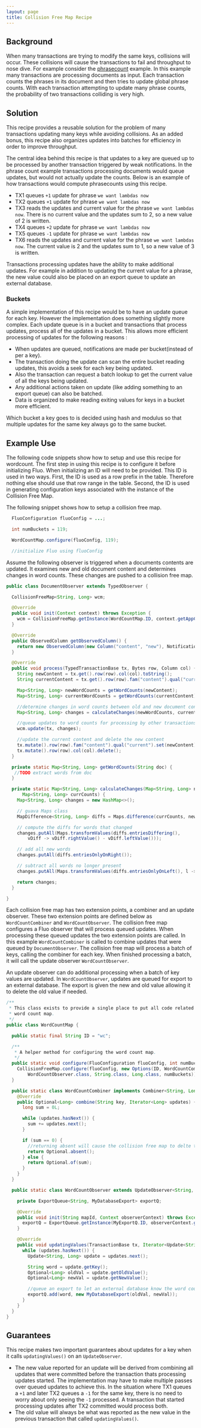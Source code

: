 ```yaml
---
layout: page
title: Collision Free Map Recipe
---
```


## Background

When many transactions are trying to modify the same keys, collisions will occur.
These collisions will cause the transactions to fail and throughput to nose
dive.  For example consider the [phrasecount] example.  In this example many
transactions are processing documents as input.  Each transaction counts the
phrases in its document and then tries to update global phrase counts.  With
each transaction attempting to update many phrase counts, the probability of
two transactions colliding is very high.

## Solution

This recipe provides a reusable solution for the problem of many transactions
updating many keys while avoiding collisions.  As an added bonus, this recipe
also organizes updates into batches for efficiency in order to improve
throughput.

The central idea behind this recipe is that updates to a key are queued up to
be processed by another transaction triggered by weak notifications.  In the
phrase count example transactions processing documents would queue updates,
but would not actually update the counts.  Below is an example of how
transactions would compute phrasecounts using this recipe.

 * TX1 queues `+1` update  for phrase `we want lambdas now`
 * TX2 queues `+1` update  for phrase `we want lambdas now`
 * TX3 reads the updates and current value for the phrase `we want lambdas now`.  There is no current value and the updates sum to 2, so a new value of 2 is written.
 * TX4 queues `+2` update  for phrase `we want lambdas now`
 * TX5 queues `-1` update  for phrase `we want lambdas now`
 * TX6 reads the updates and current value for the phrase `we want lambdas now`.  The current value is 2 and the updates sum to 1, so a new value of 3 is written.

Transactions processing updates have the ability to make additional updates.
For example in addition to updating the current value for a phrase, the new
value could also be placed on an export queue to update an external database.

### Buckets

A simple implementation of this recipe would be to have an update queue for
each key.  However the implementation does something slightly more complex.
Each update queue is in a bucket and transactions that process updates, process
all of the updates in a bucket.  This allows more efficient processing of
updates for the following reasons :

 * When updates are queued, notifications are made per bucket(instead of per a key).
 * The transaction doing the update can scan the entire bucket reading updates, this avoids a seek for each key being updated.  
 * Also the transaction can request a batch lookup to get the current value of all the keys being updated.
 * Any additional actions taken on update (like adding something to an export queue) can also be batched.
 * Data is organized to make reading exiting values for keys in a bucket more efficient.

Which bucket a key goes to is decided using hash and modulus so that multiple
updates for the same key always go to the same bucket.


## Example Use

The following code snippets show how to setup and use this recipe for
wordcount.  The first step in using this recipe is to configure it before
initializing Fluo.  When initializing an ID will need to be provided.  This ID
is used in two ways.  First, the ID is used as a row prefix in the table.
Therefore nothing else should use that row range in the table.  Second, the ID
is used in generating configuration keys associated with the instance of the
Collision Free Map.

The following snippet shows how to setup a collision free map.  

```java
  FluoConfiguration fluoConfig = ...;

  int numBuckets = 119;

  WordCountMap.configure(fluoConfig, 119);

  //initialize Fluo using fluoConfig

```

Assume the following observer is triggered when a documents contents are
updated.  It examines new and old document content and determines changes in
word counts.  These changes are pushed to a collision free map.

```java
public class DocumentObserver extends TypedObserver {

  CollisionFreeMap<String, Long> wcm;

  @Override
  public void init(Context context) throws Exception {
    wcm = CollisionFreeMap.getInstance(WordCountMap.ID, context.getAppConfiguration());
  }

  @Override
  public ObservedColumn getObservedColumn() {
    return new ObservedColumn(new Column("content", "new"), NotificationType.STRONG);
  }

  @Override
  public void process(TypedTransactionBase tx, Bytes row, Column col) {
    String newContent = tx.get().row(row).col(col).toString();
    String currentContent = tx.get().row(row).fam("content").qual("current").toString("");

    Map<String, Long> newWordCounts = getWordCounts(newContent);
    Map<String, Long> currentWordCounts = getWordCounts(currentContent);

    //determine changes in word counts between old and new document content
    Map<String, Long> changes = calculateChanges(newWordCounts, currentWordCounts);    

    //queue updates to word counts for processing by other transactions
    wcm.update(tx, changes);

    //update the current content and delete the new content
    tx.mutate().row(row).fam("content").qual("current").set(newContent);
    tx.mutate().row(row).col(col).delete();
  }

  private static Map<String, Long> getWordCounts(String doc) {
   //TODO extract words from doc
  }

  private static Map<String, Long> calculateChanges(Map<String, Long> newCounts,
      Map<String, Long> currCounts) {
    Map<String, Long> changes = new HashMap<>();

    // guava Maps class
    MapDifference<String, Long> diffs = Maps.difference(currCounts, newCounts);

    // compute the diffs for words that changed
    changes.putAll(Maps.transformValues(diffs.entriesDiffering(),
        vDiff -> vDiff.rightValue() - vDiff.leftValue()));

    // add all new words
    changes.putAll(diffs.entriesOnlyOnRight());

    // subtract all words no longer present
    changes.putAll(Maps.transformValues(diffs.entriesOnlyOnLeft(), l -> l * -1));

    return changes;
  }

}
```

Each collision free map has two extension points, a combiner and an update
observer.  These two extension points are defined below as `WordCountCombiner`
and  `WordCountObserver`.  The collision free map configures a Fluo observer that
will process queued updates.  When processing these queued updates the two
extension points are called.  In this example `WordCountCombiner` is called to
combine updates that were queued by `DocumentObserver`. The collision free map
will process a batch of keys, calling the combiner for each key.  When finished
processing a batch, it will call the update observer `WordCountObserver`.

An update observer can do additional processing when a batch of key values are
updated.  In `WordCountObserver`, updates are queued for export to an external
database.  The export is given the new and old value allowing it to delete the
old value if needed.

```java
/**
 * This class exists to provide a single place to put all code related to the
 * word count map.
 */
public class WordCountMap {

  public static final String ID = "wc";

  /**
   * A helper method for configuring the word count map.
   */
  public static void configure(FluoConfiguration fluoConfig, int numBuckets) {
    CollisionFreeMap.configure(fluoConfig, new Options(ID, WordCountCombiner.class, 
        WordCountObserver.class, String.class, Long.class, numBuckets));
  }

  public static class WordCountCombiner implements Combiner<String, Long> {
    @Override
    public Optional<Long> combine(String key, Iterator<Long> updates) {
      long sum = 0L;

      while (updates.hasNext()) {
        sum += updates.next();
      }

      if (sum == 0) {
        //returning absent will cause the collision free map to delte the current key
        return Optional.absent();
      } else {
        return Optional.of(sum);
      }
    }
  }

  public static class WordCountObserver extends UpdateObserver<String, Long> {

    private ExportQueue<String, MyDatabaseExport> exportQ;

    @Override
    public void init(String mapId, Context observerContext) throws Exception {
      exportQ = ExportQueue.getInstance(MyExportQ.ID, observerContext.getAppConfiguration());
    }

    @Override
    public void updatingValues(TransactionBase tx, Iterator<Update<String, Long>> updates) {
      while (updates.hasNext()) {
        Update<String, Long> update = updates.next();

        String word = update.getKey();
        Optional<Long> oldVal = update.getOldValue();
        Optional<Long> newVal = update.getNewValue();

        //queue an export to let an external database know the word count has changed
        exportQ.add(word, new MyDatabaseExport(oldVal, newVal));
      }
    }
  }
}
```

## Guarantees

This recipe makes two important guarantees about updates for a key when it
calls `updatingValues()` on an `UpdateObserver`.

 * The new value reported for an update will be derived from combining all
   updates that were committed before the transaction thats processing updates
   started.  The implementation may have to make multiple passes over queued
   updates to achieve this.  In the situation where TX1 queues a `+1` and later
   TX2 queues a `-1` for the same key, there is no need to worry about only seeing
   the `-1` processed.  A transaction that started processing updates after TX2
   committed would process both.
 * The old value will always be what was reported as the new value in the
   previous transaction that called `updatingValues()`.  


 
[phrasecount]: https://github.com/fluo-io/phrasecount
